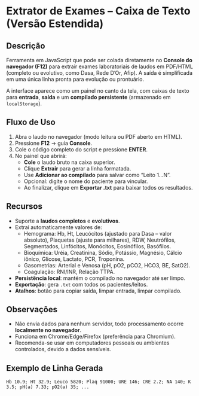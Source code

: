 # Extrator de Exames – Caixa de Texto (Versão Estendida)

## Descrição
Ferramenta em JavaScript que pode ser colada diretamente no **Console do navegador (F12)** para extrair exames laboratoriais de laudos em PDF/HTML (completo ou evolutivo, como Dasa, Rede D’Or, Afip). A saída é simplificada em uma única linha pronta para evolução ou prontuário.

A interface aparece como um painel no canto da tela, com caixas de texto para **entrada**, **saída** e um **compilado persistente** (armazenado em `localStorage`).

## Fluxo de Uso
1. Abra o laudo no navegador (modo leitura ou PDF aberto em HTML).
2. Pressione **F12** → guia **Console**.
3. Cole o código completo do script e pressione **ENTER**.
4. No painel que abrirá:
   - **Cole** o laudo bruto na caixa superior.
   - Clique **Extrair** para gerar a linha formatada.
   - Use **Adicionar ao compilado** para salvar como “Leito 1…N”.
   - Opcional: digite o nome do paciente para vincular.
   - Ao finalizar, clique em **Exportar .txt** para baixar todos os resultados.

## Recursos
- Suporte a **laudos completos** e **evolutivos**.
- Extrai automaticamente valores de:
  - Hemograma: Hb, Ht, Leucócitos (ajustado para Dasa – valor absoluto), Plaquetas (ajuste para milhares), RDW, Neutrófilos, Segmentados, Linfócitos, Monócitos, Eosinófilos, Basófilos.
  - Bioquímica: Uréia, Creatinina, Sódio, Potássio, Magnésio, Cálcio iônico, Glicose, Lactato, PCR, Troponina.
  - Gasometrias: Arterial e Venosa (pH, pO2, pCO2, HCO3, BE, SatO2).
  - Coagulação: RNI/INR, Relação TTPA.
- **Persistência local**: mantém o compilado no navegador até ser limpo.
- **Exportação**: gera `.txt` com todos os pacientes/leitos.
- **Atalhos**: botão para copiar saída, limpar entrada, limpar compilado.

## Observações
- Não envia dados para nenhum servidor, todo processamento ocorre **localmente no navegador**.
- Funciona em Chrome/Edge/Firefox (preferência para Chromium).
- Recomenda-se usar em computadores pessoais ou ambientes controlados, devido a dados sensíveis.

## Exemplo de Linha Gerada
```
Hb 10.9; Ht 32.9; Leuco 5820; Plaq 91000; URE 146; CRE 2.2; NA 140; K 3.5; pH(a) 7.33; pO2(a) 35; ...
```

